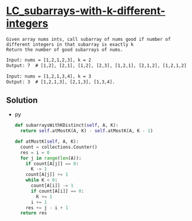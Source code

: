 # [LC_subarrays-with-k-different-integers](https://leetcode.com/problems/subarrays-with-k-different-integers)

```en
Given array nums ints, call subarray of nums good if number of different integers in that subarray is exactly k
Return the number of good subarrays of nums.
```

```txt
Input: nums = [1,2,1,2,3], k = 2
Output: 7  # [1,2], [2,1], [1,2], [2,3], [1,2,1], [2,1,2], [1,2,1,2]

Input: nums = [1,2,1,3,4], k = 3
Output: 3  # [1,2,1,3], [2,1,3], [1,3,4].
```

## Solution

* py

  ```py
  def subarraysWithKDistinct(self, A, K):
    return self.atMostK(A, K) - self.atMostK(A, K - 1)

  def atMostK(self, A, K):
    count = collections.Counter()
    res = i = 0
    for j in range(len(A)):
      if count[A[j]] == 0:
        K -= 1
      count[A[j]] += 1
      while K < 0:
        count[A[i]] -= 1
        if count[A[i]] == 0:
          K += 1
        i += 1
      res += j - i + 1
    return res
  ```
